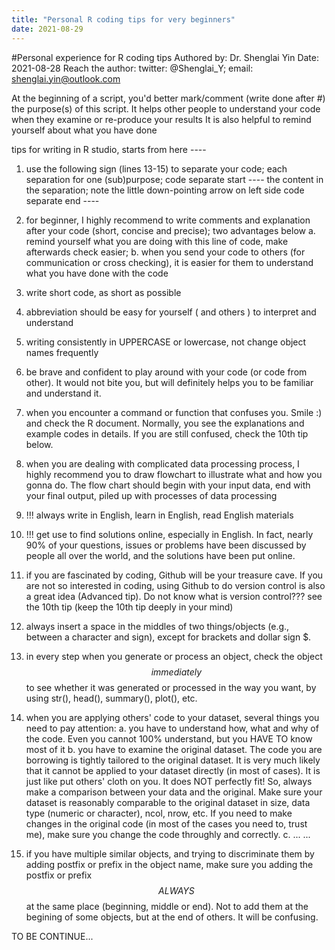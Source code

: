 ```yaml
---
title: "Personal R coding tips for very beginners"
date: 2021-08-29
---
```


#Personal experience for R coding tips
Authored by: Dr. Shenglai Yin
Date: 2021-08-28
Reach the author: twitter: @Shenglai_Y; email: shenglai.yin@outlook.com

At the beginning of a script, you'd better mark/comment (write done after #) the purpose(s) of this script.
It helps other people to understand your code when they examine or re-produce your results
It is also helpful to remind yourself about what you have done

tips for writing in R studio, starts from here ----

1. use the following sign (lines 13-15) to separate your code; each separation for one (sub)purpose;
code separate start ----
the content in the separation; note the little down-pointing arrow on left side
code separate end ----

2. for beginner, I highly recommend to write comments and explanation after your code (short, concise and precise); two advantages below
a. remind yourself what you are doing with this line of code, make afterwards check easier;
b. when you send your code to others (for communication or cross checking), it is easier for them to understand what you have 
done with the code

3. write short code, as short as possible

4. abbreviation should be easy for yourself ( and others ) to interpret and understand

5. writing consistently in UPPERCASE or lowercase, not change object names frequently

6. be brave and confident to play around with your code (or code from other). It would not bite you, but will definitely helps you to be familiar and understand it.

7. when you encounter a command or function that confuses you. Smile :) and check the R document. Normally, you see the 
explanations and example codes in details. If you are still confused, check the 10th tip below.

8. when you are dealing with complicated data processing process, I highly recommend you to draw flowchart to illustrate what and how
you gonna do. The flow chart should begin with your input data, end with your final output, piled up with processes of data processing

9. !!! always write in English, learn in English, read English materials

10. !!! get use to find solutions online, especially in English. In fact, nearly 90% of your questions, issues or problems
have been discussed by people all over the world, and the solutions have been put online. 

11. if you are fascinated by coding, Github will be your treasure cave. If you are not so interested in coding, using 
Github to do version control is also a great idea (Advanced tip). Do not know what is version control??? see the 10th tip (keep the 10th tip deeply in your mind)

12. always insert a space in the middles of two things/objects (e.g., between a character and sign), except for brackets and dollar sign $.

13. in every step when you generate or process an object, check the object $$immediately$$ to see whether it was generated or processed in the way
you want, by using str(), head(), summary(), plot(), etc.

14. when you are applying others' code to your dataset, several things you need to pay attention:
a. you have to understand how, what and why of the code. Even you cannot 100% understand, but you HAVE TO know most of it
b. you have to examine the original dataset. The code you are borrowing is tightly tailored to the original dataset. It is very much likely that it cannot be
applied to your dataset directly (in most of cases). It is just like put others' cloth on you. It does NOT perfectly fit! So, always make a comparison 
between your data and the original. Make sure your dataset is reasonably comparable to the original dataset in size, 
data type (numeric or character), ncol, nrow, etc. If you need to make changes in the original code (in most of the cases you need to, trust me),
make sure you change the code throughly and correctly. 
c. ... ...

15. if you have multiple similar objects, and trying to discriminate them by adding postfix or prefix in the object name, make sure you adding the postfix or prefix
$$ALWAYS$$ at the same place (beginning, middle or end). Not to add them at the begining of some objects, but at the end of others. It will be confusing.

TO BE CONTINUE...

